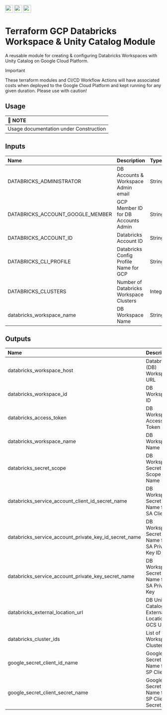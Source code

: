 <p float="left">
  <img id="b-0" src="https://img.shields.io/badge/terraform-%235835CC.svg?style=for-the-badge&logo=terraform&logoColor=white" height="25px"/>
  <img id="b-1" src="https://img.shields.io/badge/Google_Cloud-4285F4?style=for-the-badge&logo=google-cloud&logoColor=white" height="25px"/>
  <img id="b-2" src="https://img.shields.io/github/actions/workflow/status/sim-parables/terraform-gcp-blob-trigger/tf-integration-test.yml?style=flat&logo=github&label=CD%20(September%202024)" height="25px"/>
</p>

# Terraform GCP Databricks Workspace & Unity Catalog Module

A reusable module for creating & configuring Databricks Workspaces with Unity Catalog on Google Cloud Platform.

> [!IMPORTANT]
> These terraform modules and CI/CD Workflow Actions will have associated costs when deployed to the Google Cloud Platform and kept
> running for any given duration. Please use with caution!

## Usage


| :memo: NOTE                            |
|:---------------------------------------|
| Usage documentation under Construction |


## Inputs

| Name                             | Description                             | Type           | Required |
|:---------------------------------|:----------------------------------------|:---------------|:---------|
| DATABRICKS_ADMINISTRATOR         | DB Accounts & Workspace Admin email     | String         | Yes      |
| DATABRICKS_ACCOUNT_GOOGLE_MEMBER | GCP Member ID for DB Accounts Admin     | String         | Yes      |
| DATABRICKS_ACCOUNT_ID            | Databricks Account ID                   | String         | Yes      |
| DATABRICKS_CLI_PROFILE           | Databricks Config Profile Name for GCP  | String         | No       |
| DATABRICKS_CLUSTERS              | Number of Databricks Workspace Clusters | Integer        | No       |
| databricks_workspace_name        | DB Workspace Name                       | String         | No       |


## Outputs

| Name                                                  | Description                                    |
|:------------------------------------------------------|:-----------------------------------------------|
| databricks_workspace_host                             | Databricks (DB) Workspace URL                  |
| databricks_workspace_id                               | DB Workspace ID                                |
| databricks_access_token                               | DB Workspace Access Token                      |
| databricks_workspace_name                             | DB Workspace Name                              |
| databricks_secret_scope                               | DB Workspace Secret Scope Name                 |
| databricks_service_account_client_id_secret_name      | DB Workspace Secret Name for SA Client ID      |
| databricks_service_account_private_key_id_secret_name | DB Workspace Secret Name for SA Private Key ID |
| databricks_service_account_private_key_secret_name    | DB Workspace Secret Name for SA Private Key    |
| databricks_external_location_url                      | DB Unity Catalog External Location GCS URL     |
| databricks_cluster_ids                                | List of DB Workspace Cluster IDs               |
| google_secret_client_id_name                          | Google Secret Name for SP Client ID            |
| google_secret_client_secret_name                      | Google Secret Name for SP Client Secret        |

